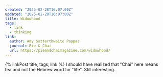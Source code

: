 ```yaml
---
created: "2025-02-28T16:07:00Z"
updated: "2025-02-28T16:07:00Z"
title: Widowhood
tags:
  - link
  - thinking
link:
  author: Amy Satterthwaite Pappas
  journal: Pie & Chai
  url: https://pieandchaimagazine.com/widowhood/
---
```


{% linkPost title, tags, link %} I should have realized that "Chai" here means tea and not the Hebrew word for "life". Still interesting.
